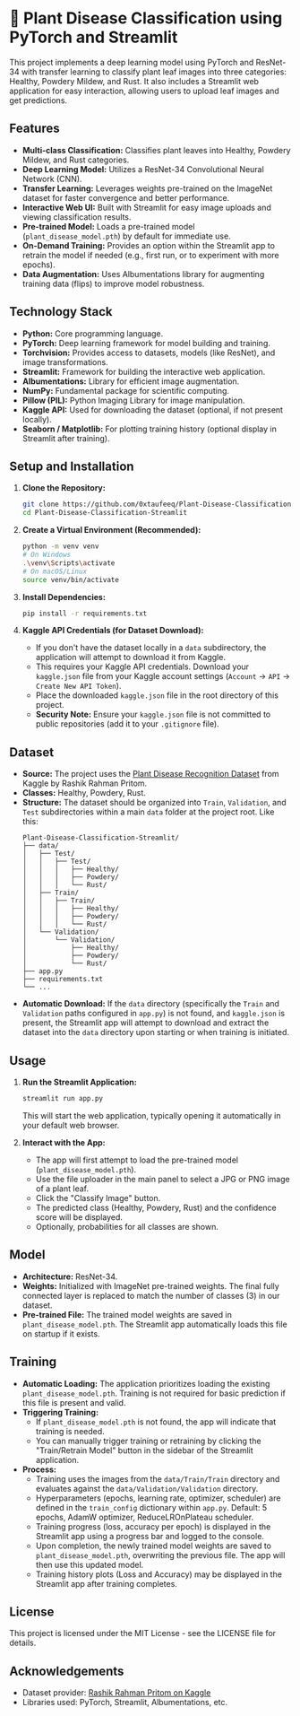 # 🌿 Plant Disease Classification using PyTorch and Streamlit

This project implements a deep learning model using PyTorch and ResNet-34 with transfer learning to classify plant leaf images into three categories: Healthy, Powdery Mildew, and Rust. It also includes a Streamlit web application for easy interaction, allowing users to upload leaf images and get predictions.

## Features

*   **Multi-class Classification:** Classifies plant leaves into Healthy, Powdery Mildew, and Rust categories.
*   **Deep Learning Model:** Utilizes a ResNet-34 Convolutional Neural Network (CNN).
*   **Transfer Learning:** Leverages weights pre-trained on the ImageNet dataset for faster convergence and better performance.
*   **Interactive Web UI:** Built with Streamlit for easy image uploads and viewing classification results.
*   **Pre-trained Model:** Loads a pre-trained model (`plant_disease_model.pth`) by default for immediate use.
*   **On-Demand Training:** Provides an option within the Streamlit app to retrain the model if needed (e.g., first run, or to experiment with more epochs).
*   **Data Augmentation:** Uses Albumentations library for augmenting training data (flips) to improve model robustness.

## Technology Stack

*   **Python:** Core programming language.
*   **PyTorch:** Deep learning framework for model building and training.
*   **Torchvision:** Provides access to datasets, models (like ResNet), and image transformations.
*   **Streamlit:** Framework for building the interactive web application.
*   **Albumentations:** Library for efficient image augmentation.
*   **NumPy:** Fundamental package for scientific computing.
*   **Pillow (PIL):** Python Imaging Library for image manipulation.
*   **Kaggle API:** Used for downloading the dataset (optional, if not present locally).
*   **Seaborn / Matplotlib:** For plotting training history (optional display in Streamlit after training).

## Setup and Installation

1.  **Clone the Repository:**
    ```bash
    git clone https://github.com/0xtaufeeq/Plant-Disease-Classification-Streamlit.git
    cd Plant-Disease-Classification-Streamlit
    ```

2.  **Create a Virtual Environment (Recommended):**
    ```bash
    python -m venv venv
    # On Windows
    .\venv\Scripts\activate
    # On macOS/Linux
    source venv/bin/activate
    ```

3.  **Install Dependencies:**
    ```bash
    pip install -r requirements.txt
    ```

4.  **Kaggle API Credentials (for Dataset Download):**
    *   If you don't have the dataset locally in a `data` subdirectory, the application will attempt to download it from Kaggle.
    *   This requires your Kaggle API credentials. Download your `kaggle.json` file from your Kaggle account settings (`Account` -> `API` -> `Create New API Token`).
    *   Place the downloaded `kaggle.json` file in the root directory of this project.
    *   **Security Note:** Ensure your `kaggle.json` file is not committed to public repositories (add it to your `.gitignore` file).

## Dataset

*   **Source:** The project uses the [Plant Disease Recognition Dataset](https://www.kaggle.com/datasets/rashikrahmanpritom/plant-disease-recognition-dataset) from Kaggle by Rashik Rahman Pritom.
*   **Classes:** Healthy, Powdery, Rust.
*   **Structure:** The dataset should be organized into `Train`, `Validation`, and `Test` subdirectories within a main `data` folder at the project root. Like this:
    ```
    Plant-Disease-Classification-Streamlit/
    ├── data/
    │   ├── Test/
    │   │   ├── Test/
    │   │   │   ├── Healthy/
    │   │   │   ├── Powdery/
    │   │   │   └── Rust/
    │   ├── Train/
    │   │   ├── Train/
    │   │   │   ├── Healthy/
    │   │   │   ├── Powdery/
    │   │   │   └── Rust/
    │   └── Validation/
    │       └── Validation/
    │           ├── Healthy/
    │           ├── Powdery/
    │           └── Rust/
    ├── app.py
    ├── requirements.txt
    └── ...
    ```
*   **Automatic Download:** If the `data` directory (specifically the `Train` and `Validation` paths configured in `app.py`) is not found, and `kaggle.json` is present, the Streamlit app will attempt to download and extract the dataset into the `data` directory upon starting or when training is initiated.

## Usage

1.  **Run the Streamlit Application:**
    ```bash
    streamlit run app.py
    ```
    This will start the web application, typically opening it automatically in your default web browser.

2.  **Interact with the App:**
    *   The app will first attempt to load the pre-trained model (`plant_disease_model.pth`).
    *   Use the file uploader in the main panel to select a JPG or PNG image of a plant leaf.
    *   Click the "Classify Image" button.
    *   The predicted class (Healthy, Powdery, Rust) and the confidence score will be displayed.
    *   Optionally, probabilities for all classes are shown.

## Model

*   **Architecture:** ResNet-34.
*   **Weights:** Initialized with ImageNet pre-trained weights. The final fully connected layer is replaced to match the number of classes (3) in our dataset.
*   **Pre-trained File:** The trained model weights are saved in `plant_disease_model.pth`. The Streamlit app automatically loads this file on startup if it exists.

## Training

*   **Automatic Loading:** The application prioritizes loading the existing `plant_disease_model.pth`. Training is not required for basic prediction if this file is present and valid.
*   **Triggering Training:**
    *   If `plant_disease_model.pth` is not found, the app will indicate that training is needed.
    *   You can manually trigger training or retraining by clicking the "Train/Retrain Model" button in the sidebar of the Streamlit application.
*   **Process:**
    *   Training uses the images from the `data/Train/Train` directory and evaluates against the `data/Validation/Validation` directory.
    *   Hyperparameters (epochs, learning rate, optimizer, scheduler) are defined in the `train_config` dictionary within `app.py`. Default: 5 epochs, AdamW optimizer, ReduceLROnPlateau scheduler.
    *   Training progress (loss, accuracy per epoch) is displayed in the Streamlit app using a progress bar and logged to the console.
    *   Upon completion, the newly trained model weights are saved to `plant_disease_model.pth`, overwriting the previous file. The app will then use this updated model.
    *   Training history plots (Loss and Accuracy) may be displayed in the Streamlit app after training completes.


## License

This project is licensed under the MIT License - see the LICENSE file for details.

## Acknowledgements

*   Dataset provider: [Rashik Rahman Pritom on Kaggle](https://www.kaggle.com/rashikrahmanpritom)
*   Libraries used: PyTorch, Streamlit, Albumentations, etc.